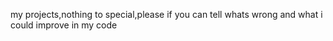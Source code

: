 my projects,nothing to special,please if you can tell whats wrong and what i could improve in my code 
